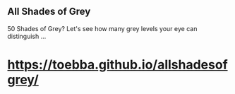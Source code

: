 ## All Shades of Grey
50 Shades of Grey? Let's see how many grey levels your eye can distinguish ...

# https://toebba.github.io/allshadesofgrey/
